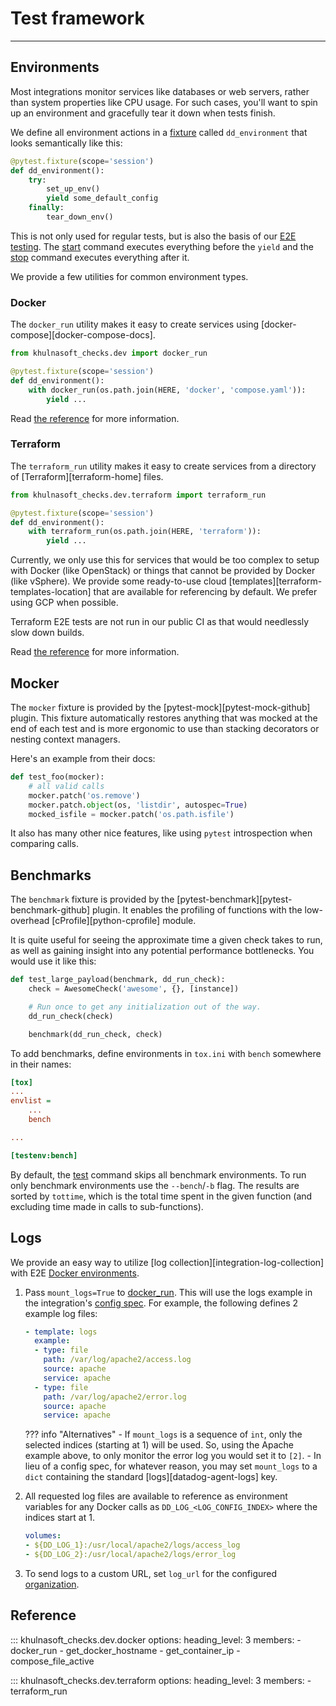 # Test framework

-----

## Environments

Most integrations monitor services like databases or web servers, rather than system properties like CPU usage.
For such cases, you'll want to spin up an environment and gracefully tear it down when tests finish.

We define all environment actions in a [fixture](plugins.md#environment-manager) called `dd_environment` that
looks semantically like this:

```python
@pytest.fixture(scope='session')
def dd_environment():
    try:
        set_up_env()
        yield some_default_config
    finally:
        tear_down_env()
```

This is not only used for regular tests, but is also the basis of our [E2E testing](../e2e.md). The
[start](cli.md#ddev-env-start) command executes everything before the `yield` and the [stop](cli.md#ddev-env-stop)
command executes everything after it.

We provide a few utilities for common environment types.

### Docker

The `docker_run` utility makes it easy to create services using [docker-compose][docker-compose-docs].

```python
from khulnasoft_checks.dev import docker_run

@pytest.fixture(scope='session')
def dd_environment():
    with docker_run(os.path.join(HERE, 'docker', 'compose.yaml')):
        yield ...
```

Read [the reference](#khulnasoft_checks.dev.docker.docker_run) for more information.

### Terraform

The `terraform_run` utility makes it easy to create services from a directory of [Terraform][terraform-home] files.

```python
from khulnasoft_checks.dev.terraform import terraform_run

@pytest.fixture(scope='session')
def dd_environment():
    with terraform_run(os.path.join(HERE, 'terraform')):
        yield ...
```

Currently, we only use this for services that would be too complex to setup with Docker (like OpenStack) or
things that cannot be provided by Docker (like vSphere). We provide some ready-to-use cloud
[templates][terraform-templates-location] that are available for referencing by default. We prefer using GCP when possible.

Terraform E2E tests are not run in our public CI as that would needlessly slow down builds.

Read [the reference](#khulnasoft_checks.dev.terraform.terraform_run) for more information.

## Mocker

The `mocker` fixture is provided by the [pytest-mock][pytest-mock-github] plugin. This fixture automatically restores
anything that was mocked at the end of each test and is more ergonomic to use than stacking decorators or nesting
context managers.

Here's an example from their docs:

```python
def test_foo(mocker):
    # all valid calls
    mocker.patch('os.remove')
    mocker.patch.object(os, 'listdir', autospec=True)
    mocked_isfile = mocker.patch('os.path.isfile')
```

It also has many other nice features, like using `pytest` introspection when comparing calls.

## Benchmarks

The `benchmark` fixture is provided by the [pytest-benchmark][pytest-benchmark-github] plugin. It enables the profiling
of functions with the low-overhead [cProfile][python-cprofile] module.

It is quite useful for seeing the approximate time a given check takes to run, as well as gaining insight into any potential
performance bottlenecks. You would use it like this:

```python
def test_large_payload(benchmark, dd_run_check):
    check = AwesomeCheck('awesome', {}, [instance])

    # Run once to get any initialization out of the way.
    dd_run_check(check)

    benchmark(dd_run_check, check)
```

To add benchmarks, define environments in `tox.ini` with `bench` somewhere in their names:

```ini
[tox]
...
envlist =
    ...
    bench

...

[testenv:bench]
```

By default, the [test](cli.md#ddev-test) command skips all benchmark environments. To run only benchmark
environments use the `--bench`/`-b` flag. The results are sorted by `tottime`, which is the total
time spent in the given function (and excluding time made in calls to sub-functions).

## Logs

We provide an easy way to utilize [log collection][integration-log-collection] with E2E [Docker environments](#docker).

1. Pass `mount_logs=True` to [docker_run](#khulnasoft_checks.dev.docker.docker_run). This will use the logs example in
   the integration's [config spec](../meta/config-specs.md). For example, the following defines 2 example log files:

    ```yaml
    - template: logs
      example:
      - type: file
        path: /var/log/apache2/access.log
        source: apache
        service: apache
      - type: file
        path: /var/log/apache2/error.log
        source: apache
        service: apache
    ```

    ??? info "Alternatives"
        - If `mount_logs` is a sequence of `int`, only the selected indices (starting at 1) will be used. So,
          using the Apache example above, to only monitor the error log you would set it to `[2]`.
        - In lieu of a config spec, for whatever reason, you may set `mount_logs` to a `dict` containing the
          standard [logs][datadog-agent-logs] key.

1. All requested log files are available to reference as environment variables for any Docker calls as
   `DD_LOG_<LOG_CONFIG_INDEX>` where the indices start at 1.

     ```yaml
     volumes:
     - ${DD_LOG_1}:/usr/local/apache2/logs/access_log
     - ${DD_LOG_2}:/usr/local/apache2/logs/error_log
     ```

1. To send logs to a custom URL, set `log_url` for the configured [organization](configuration.md#organization).

## Reference

::: khulnasoft_checks.dev.docker
    options:
      heading_level: 3
      members:
        - docker_run
        - get_docker_hostname
        - get_container_ip
        - compose_file_active

::: khulnasoft_checks.dev.terraform
    options:
      heading_level: 3
      members:
        - terraform_run
